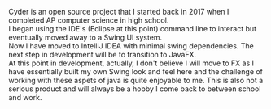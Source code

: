 Cyder is an open source project that I started back in 2017 when I completed AP computer science in high school. <br/>
I began using the IDE's (Eclipse at this point) command line to interact but eventually moved away to a Swing UI system. <br/>
Now I have moved to IntelliJ IDEA with minimal swing dependencies. The next step in development will be to transition to JavaFX.<br/>
At this point in development, actually, I don't believe I will move to FX as I have essentially built my own Swing look and feel here 
and the challenge of working with these aspets of java is quite enjoyable to me. This is also not a serious product and will always be 
a hobby I come back to between school and work.
